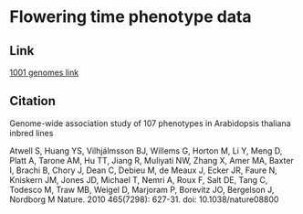 # Flowering time phenotype data

## Link
[1001 genomes link](https://arapheno.1001genomes.org/ontology/PTO/TO:0002616)

## Citation

Genome-wide association study of 107 phenotypes in Arabidopsis thaliana inbred lines

Atwell S, Huang YS, Vilhjálmsson BJ, Willems G, Horton M, Li Y, Meng D, Platt A, Tarone AM, Hu TT, Jiang R, Muliyati NW, Zhang X, Amer MA, Baxter I, Brachi B, Chory J, Dean C, Debieu M, de Meaux J, Ecker JR, Faure N, Kniskern JM, Jones JD, Michael T, Nemri A, Roux F, Salt DE, Tang C, Todesco M, Traw MB, Weigel D, Marjoram P, Borevitz JO, Bergelson J, Nordborg M
Nature. 2010 465(7298): 627-31. doi: 10.1038/nature08800


